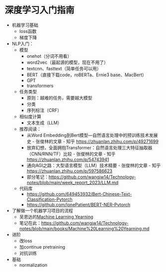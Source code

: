 # 深度学习入门指南

- 机器学习基础
  - loss函数
  - 梯度下降
- NLP入门：
  - 模型
    - onehot（分词不用看）
    - word2vec（最起源的模型，现在不用了）
    - textcnn、fasttext（简单任务可以用）
    - BERT（直接下载code，roBERTa、Ernie3 base、MacBert）
    - GPT
    - transformers
  - 任务类型
    - 原则：越难的任务，需要越大模型
    - 分类
    - 序列标注（CRF）
  - 相似度计算
    - 文本生成（LLM）
  - 推荐阅读：
    - 从Word Embedding到Bert模型—自然语言处理中的预训练技术发展史 - 张俊林的文章 - 知乎 https://zhuanlan.zhihu.com/p/49271699
    - 放弃幻想，全面拥抱Transformer：自然语言处理三大特征抽取器（CNN/RNN/TF）比较 - 张俊林的文章 - 知乎 https://zhuanlan.zhihu.com/p/54743941
    - 通向AGI之路：大型语言模型（LLM）技术精要 - 张俊林的文章 - 知乎 https://zhuanlan.zhihu.com/p/597586623
    - 部分笔记：https://github.com/wangjw14/Technology-notes/blob/main/week_report_2023/LLM.md
  - 代码库
    - https://github.com/649453932/Bert-Chinese-Text-Classification-Pytorch
    - https://github.com/lonePatient/BERT-NER-Pytorch
- 了解做一个机器学习项目的流程
  - 吴恩达的[Machine Learning Yearning](https://nessie.ilab.sztaki.hu/~kornai/2020/AdvancedMachineLearning/Ng_MachineLearningYearning.pdf) 
  - 笔记在此：https://github.com/wangjw14/Technology-notes/blob/main/books/Machine%20Learning%20Yearning.md
- 进阶
  - 改loss
  - 加continue pretraining
  - 对抗训练
- 基础
  - normalization

